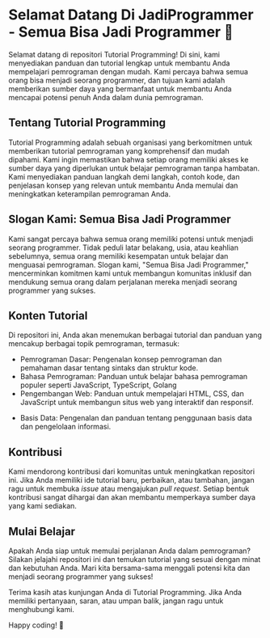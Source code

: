 # Selamat Datang Di JadiProgrammer - Semua Bisa Jadi Programmer 🚀

Selamat datang di repositori Tutorial Programming! Di sini, kami menyediakan panduan dan tutorial lengkap untuk membantu Anda mempelajari pemrograman dengan mudah. Kami percaya bahwa semua orang bisa menjadi seorang programmer, dan tujuan kami adalah memberikan sumber daya yang bermanfaat untuk membantu Anda mencapai potensi penuh Anda dalam dunia pemrograman.

## Tentang Tutorial Programming

Tutorial Programming adalah sebuah organisasi yang berkomitmen untuk memberikan tutorial pemrograman yang komprehensif dan mudah dipahami. Kami ingin memastikan bahwa setiap orang memiliki akses ke sumber daya yang diperlukan untuk belajar pemrograman tanpa hambatan. Kami menyediakan panduan langkah demi langkah, contoh kode, dan penjelasan konsep yang relevan untuk membantu Anda memulai dan meningkatkan keterampilan pemrograman Anda.

## Slogan Kami: Semua Bisa Jadi Programmer

Kami sangat percaya bahwa semua orang memiliki potensi untuk menjadi seorang programmer. Tidak peduli latar belakang, usia, atau keahlian sebelumnya, semua orang memiliki kesempatan untuk belajar dan menguasai pemrograman. Slogan kami, "Semua Bisa Jadi Programmer," mencerminkan komitmen kami untuk membangun komunitas inklusif dan mendukung semua orang dalam perjalanan mereka menjadi seorang programmer yang sukses.

## Konten Tutorial

Di repositori ini, Anda akan menemukan berbagai tutorial dan panduan yang mencakup berbagai topik pemrograman, termasuk:

- Pemrograman Dasar: Pengenalan konsep pemrograman dan pemahaman dasar tentang sintaks dan struktur kode.
- Bahasa Pemrograman: Panduan untuk belajar bahasa pemrograman populer seperti JavaScript, TypeScript, Golang
- Pengembangan Web: Panduan untuk mempelajari HTML, CSS, dan JavaScript untuk membangun situs web yang interaktif dan responsif.
<!-- - Pengembangan Aplikasi Mobile: Panduan untuk mempelajari pengembangan aplikasi mobile dengan menggunakan platform seperti Android dan iOS. -->
- Basis Data: Pengenalan dan panduan tentang penggunaan basis data dan pengelolaan informasi.

## Kontribusi

Kami mendorong kontribusi dari komunitas untuk meningkatkan repositori ini. Jika Anda memiliki ide tutorial baru, perbaikan, atau tambahan, jangan ragu untuk membuka _issue_ atau mengajukan _pull request_. Setiap bentuk kontribusi sangat dihargai dan akan membantu memperkaya sumber daya yang kami sediakan.

## Mulai Belajar

Apakah Anda siap untuk memulai perjalanan Anda dalam pemrograman? Silakan jelajahi repositori ini dan temukan tutorial yang sesuai dengan minat dan kebutuhan Anda. Mari kita bersama-sama menggali potensi kita dan menjadi seorang programmer yang sukses!

Terima kasih atas kunjungan Anda di Tutorial Programming. Jika Anda memiliki pertanyaan, saran, atau umpan balik, jangan ragu untuk menghubungi kami.

Happy coding! 🚀
